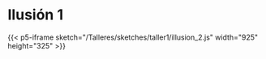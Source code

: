# Ilusión 1

{{< p5-iframe sketch="/Talleres/sketches/taller1/illusion_2.js" width="925" height="325" >}}